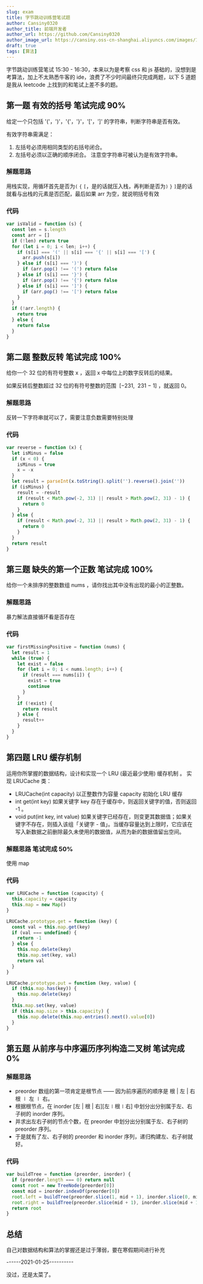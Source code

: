 ```yaml
---
slug: exam
title: 字节跳动训练营笔试题
author: Cansiny0320
author_title: 前端开发者
author_url: https://github.com/Cansiny0320
author_image_url: https://cansiny.oss-cn-shanghai.aliyuncs.com/images/1618298366420-logo.jpg
draft: true
tags: [算法]
---
```


字节跳动训练营笔试 15:30 - 16:30，本来以为是考察 css 和 js 基础的，没想到是考算法，加上不太熟悉牛客的 ide，浪费了不少时间最终只完成两题，以下 5 道题是我从 leetcode 上找到的和笔试上差不多的题。

<!--truncate-->

## 第一题 有效的括号 笔试完成 90%

给定一个只包括 '('，')'，'{'，'}'，'['，']' 的字符串，判断字符串是否有效。

有效字符串需满足：

1. 左括号必须用相同类型的右括号闭合。
2. 左括号必须以正确的顺序闭合。
   注意空字符串可被认为是有效字符串。

### 解题思路

用栈实现，用循环首先是否为`(` `{` `[`，是的话就压入栈，再判断是否为`)` `}` `]`是的话就看与出栈的元素是否匹配，最后如果 arr 为空，就说明括号有效

### 代码

```javascript
var isValid = function (s) {
  const len = s.length
  const arr = []
  if (!len) return true
  for (let i = 0; i < len; i++) {
    if (s[i] === '(' || s[i] === '{' || s[i] === '[') {
      arr.push(s[i])
    } else if (s[i] === ')') {
      if (arr.pop() !== '(') return false
    } else if (s[i] === '}') {
      if (arr.pop() !== '{') return false
    } else if (s[i] === ']') {
      if (arr.pop() !== '[') return false
    }
  }
  if (!arr.length) {
    return true
  } else {
    return false
  }
}
```

## 第二题 整数反转 笔试完成 100%

给你一个 32 位的有符号整数 x ，返回 x 中每位上的数字反转后的结果。

如果反转后整数超过 32 位的有符号整数的范围  [−231,  231 − 1] ，就返回 0。

### 解题思路

反转一下字符串就可以了，需要注意负数需要特别处理

### 代码

```javascript
var reverse = function (x) {
  let isMinus = false
  if (x < 0) {
    isMinus = true
    x = -x
  }
  let result = parseInt(x.toString().split('').reverse().join(''))
  if (isMinus) {
    result = -result
    if (result < Math.pow(-2, 31) || result > Math.pow(2, 31) - 1) {
      return 0
    }
  } else {
    if (result < Math.pow(-2, 31) || result > Math.pow(2, 31) - 1) {
      return 0
    }
  }
  return result
}
```

## 第三题 缺失的第一个正数 笔试完成 100%

给你一个未排序的整数数组 nums ，请你找出其中没有出现的最小的正整数。

### 解题思路

暴力解法直接循环看是否存在

### 代码

```javascript
var firstMissingPositive = function (nums) {
  let result = 1
  while (true) {
    let exist = false
    for (let i = 0; i < nums.length; i++) {
      if (result === nums[i]) {
        exist = true
        continue
      }
    }
    if (!exist) {
      return result
    } else {
      result++
    }
  }
}
```

## 第四题 LRU 缓存机制

运用你所掌握的数据结构，设计和实现一个 LRU (最近最少使用) 缓存机制 。
实现 LRUCache 类：

- LRUCache(int capacity) 以正整数作为容量 capacity 初始化 LRU 缓存
- int get(int key) 如果关键字 key 存在于缓存中，则返回关键字的值，否则返回 -1 。
- void put(int key, int value) 如果关键字已经存在，则变更其数据值；如果关键字不存在，则插入该组「关键字 - 值」。当缓存容量达到上限时，它应该在写入新数据之前删除最久未使用的数据值，从而为新的数据值留出空间。

### 解题思路 笔试完成 50%

使用 map

### 代码

```javascript
var LRUCache = function (capacity) {
  this.capacity = capacity
  this.map = new Map()
}

LRUCache.prototype.get = function (key) {
  const val = this.map.get(key)
  if (val === undefined) {
    return -1
  } else {
    this.map.delete(key)
    this.map.set(key, val)
    return val
  }
}

LRUCache.prototype.put = function (key, value) {
  if (this.map.has(key)) {
    this.map.delete(key)
  }
  this.map.set(key, value)
  if (this.map.size > this.capacity) {
    this.map.delete(this.map.entries().next().value[0])
  }
}
```

## 第五题 从前序与中序遍历序列构造二叉树 笔试完成 0%

### 解题思路

- preorder 数组的第一项肯定是根节点 —— 因为前序遍历的顺序是 根 | 左 | 右根 ∣ 左 ∣ 右。
- 根据根节点，在 inorder [左 | 根 | 右][左∣根∣右] 中划分出分别属于左、右子树的 inorder 序列。
- 并求出左右子树的节点个数，在 preorder 中划分出分别属于左、右子树的 preorder 序列。
- 于是就有了左、右子树的 preorder 和 inorder 序列，递归构建左、右子树就好。

### 代码

```javascript
var buildTree = function (preorder, inorder) {
  if (preorder.length === 0) return null
  const root = new TreeNode(preorder[0])
  const mid = inorder.indexOf(preorder[0])
  root.left = buildTree(preorder.slice(1, mid + 1), inorder.slice(0, mid))
  root.right = buildTree(preorder.slice(mid + 1), inorder.slice(mid + 1))
  return root
}
```

## 总结

自己对数据结构和算法的掌握还是过于薄弱，要在寒假期间进行补充

------2021-01-25----------

没过，还是太菜了。
